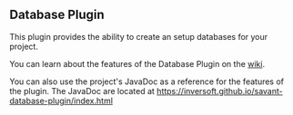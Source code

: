## Database Plugin

This plugin provides the ability to create an setup databases for your project.

You can learn about the features of the Database Plugin on the [wiki](https://github.com/inversoft/savant-database-plugin/wiki/Home).

You can also use the project's JavaDoc as a reference for the features of the plugin. The JavaDoc are located at https://inversoft.github.io/savant-database-plugin/index.html
